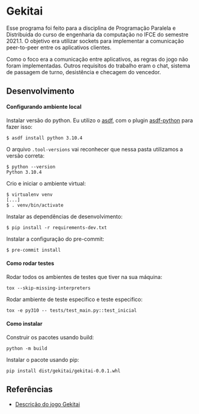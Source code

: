 # Gekitai

Esse programa foi feito para a disciplina de Programação Paralela e Distribuida do curso de engenharia da computação
no IFCE do semestre 2021.1. O objetivo era utilizar sockets para implementar a comunicação peer-to-peer entre os
aplicativos clientes.

Como o foco era a comunicação entre aplicativos, as regras do jogo não foram implementadas. Outros requisitos do
trabalho eram o chat, sistema de passagem de turno, desistência e checagem do vencedor.

## Desenvolvimento

#### Configurando ambiente local

Instalar versão do python. Eu utilizo o [asdf](https://asdf-vm.com/), com o plugin
[asdf-python](https://github.com/asdf-community/asdf-python) para fazer isso:

```
$ asdf install python 3.10.4
```

O arquivo `.tool-versions` vai reconhecer que nessa pasta utilizamos a versão correta:

```
$ python --version
Python 3.10.4
```

Crio e iniciar o ambiente virtual:

```
$ virtualenv venv
[...]
$ . venv/bin/activate
```

Instalar as dependências de desenvolvimento:

```
$ pip install -r requirements-dev.txt
```

Instalar a configuração do pre-commit:

```
$ pre-commit install
```

#### Como rodar testes

Rodar todos os ambientes de testes que tiver na sua máquina:

```
tox --skip-missing-interpreters
```

Rodar ambiente de teste especifico e teste especifico:

```
tox -e py310 -- tests/test_main.py::test_inicial
```

#### Como instalar

Construir os pacotes usando build:

```
python -m build
```

Instalar o pacote usando pip:

```
pip install dist/gekitai/gekitai-0.0.1.whl
```

## Referências

+ [Descrição do jogo Gekitai](https://tesera.ru/images/items/1665162/Gekitai_Rules.pdf)
